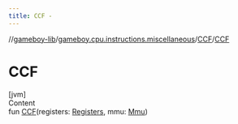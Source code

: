 ```yaml
---
title: CCF -
---
```

//[gameboy-lib](../../index.md)/[gameboy.cpu.instructions.miscellaneous](../index.md)/[CCF](index.md)/[CCF](-c-c-f.md)



# CCF  
[jvm]  
Content  
fun [CCF](-c-c-f.md)(registers: [Registers](../../gameboy.cpu/-registers/index.md), mmu: [Mmu](../../gameboy.memory/-mmu/index.md))  



